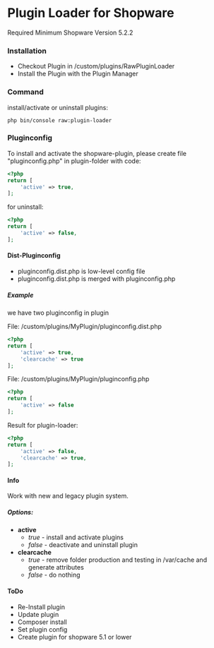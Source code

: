 # Plugin Loader for Shopware
Required Minimum Shopware Version 5.2.2

### Installation
* Checkout Plugin in /custom/plugins/RawPluginLoader
* Install the Plugin with the Plugin Manager

### Command

install/activate or uninstall plugins:
```
php bin/console raw:plugin-loader
```

### Pluginconfig
To install and activate the shopware-plugin, please create file "pluginconfig.php" in plugin-folder with code:

```php
<?php
return [
    'active' => true,
];
```

for uninstall:

```php
<?php
return [
    'active' => false,
];
```

#### Dist-Pluginconfig

- pluginconfig.dist.php is low-level config file
- pluginconfig.dist.php is merged with pluginconfig.php

##### Example

we have two pluginconfig in plugin

File: /custom/plugins/MyPlugin/pluginconfig.dist.php
```php
<?php
return [
    'active' => true,
    'clearcache' => true
];
```

File: /custom/plugins/MyPlugin/pluginconfig.php
```php
<?php
return [
    'active' => false
];
```

Result for plugin-loader:
```php
<?php
return [
    'active' => false,
    'clearcache' => true,
];
```

#### Info

Work with new and legacy plugin system. 

##### Options:
- **active**
  - _true_ - install and activate plugins
  - _false_ - deactivate and uninstall plugin
- **clearcache**
  - _true_ - remove folder production and testing in /var/cache and generate attributes
  - _false_ - do nothing 

#### ToDo
* Re-Install plugin
* Update plugin
* Composer install
* Set plugin config
* Create plugin for shopware 5.1 or lower


